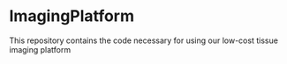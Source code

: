# ImagingPlatform
This repository contains the code necessary for using our low-cost tissue imaging platform

